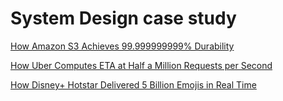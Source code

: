 # System Design case study 

 [How Amazon S3 Achieves 99.999999999% Durability](https://aws.amazon.com/s3/storage-classes/#:~:text=Based%20on%20its%20unique%20architecture%2C%20S3%20is%20designed,by%20default%2C%20providing%20built-in%20resilience%20against%20widespread%20disaster.)

[How Uber Computes ETA at Half a Million Requests per Second](https://www.uber.com/en-CA/blog/deepeta-how-uber-predicts-arrival-times/)

[How Disney+ Hotstar Delivered 5 Billion Emojis in Real Time](https://blog.hotstar.com/capturing-a-billion-emojis-62114cc0b440)


